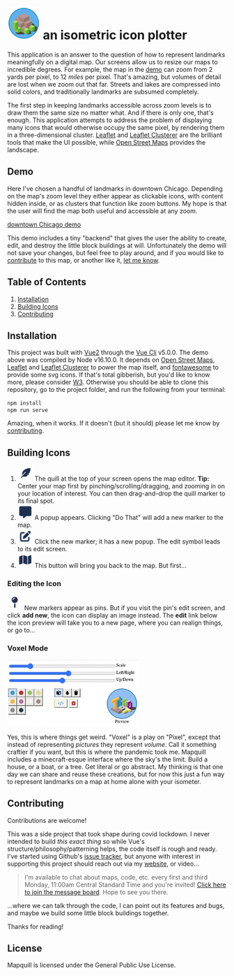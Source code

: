 # <img src="/public/image-turtle.png" width="75" height="75"> an isometric icon plotter

This application is an answer to the question of how to represent landmarks meaningfully on a digital map. Our screens allow us to resize our maps to incredible degrees. For example, the map in the [demo][demo] can zoom from 2 yards per pixel, to 12 *miles* per pixel. That's amazing, but volumes of detail are lost when we zoom out that far. Streets and lakes are compressed into solid colors, and traditionally landmarks are subsumed completely.

The first step in keeping landmarks accessible across zoom levels is to draw them the same size no matter what. And if there is only one, that's enough. This application attempts to address the problem of displaying many icons that would otherwise occupy the same pixel, by rendering them in a three-dimensional cluster. [Leaflet][leaflet] and [Leaflet Clusterer][clusterer] are the brilliant tools that make the UI possible, while [Open Street Maps][osm] provides the landscape.

## Demo

Here I've chosen a handful of landmarks in downtown Chicago. Depending on the map's zoom level they either appear as clickable icons, with content hidden inside, or as clusters that function like zoom buttons. My hope is that the user will find the map both useful and accessible at any zoom.

[downtown Chicago demo][demo]

This demo includes a tiny "backend" that gives the user the ability to create, edit, and destroy the little block buildings at will. Unfortunately the demo will not save your changes, but feel free to play around, and if you would like to [contribute](#contributing) to this map, or another like it, [let me know][tradbot].

## Table of Contents

1. [Installation](#installation)
2. [Building Icons](#building-icons)
3. [Contributing](#contributing)

## Installation

This project was built with [Vue2][vue] through the [Vue Cli][vuecli] v5.0.0. The demo above was compiled by Node v16.10.0. It depends on [Open Street Maps][osm], [Leaflet][leaflet] and [Leaflet Clusterer][clusterer] to power the map itself, and [fontawesome][fontawesome] to provide some svg icons. If that's total gibberish, but you'd like to know more, please consider [W3][w3]. Otherwise you should be able to clone this repository, go to the project folder, and run the following from your terminal:

```
npm install
npm run serve
```

Amazing, when it works. If it doesn't (but it should) please let me know by [contributing](#contributing).

## Building Icons

1. <img src="/public/icon-feather.png" width="35" height="35"> The quill at the top of your screen opens the map editor. **Tip:** Center your map first by pinching/scrolling/dragging, and zooming in on your location of interest. You can then drag-and-drop the quill marker to its final spot.
2. <img src="/public/icon-popup.png" width="35" height="35"> A popup appears. Clicking "Do That" will add a new marker to the map.
3. <img src="/public/icon-edit.png" width="35" height="35"> Click the new marker; it has a new popup. The edit symbol leads to its edit screen.
4. <img src="/public/icon-map.png" width="35" height="35">  This button will bring you back to the map. But first...

### Editing the Icon

<img src="/public/icon-pin.png" width="35" height="35"> New markers appear as pins. But if you visit the pin's edit screen, and click **add new**, the icon can display an image instead. The **edit** link below the icon preview will take you to a new page, where you can realign things, or go to...

### Voxel Mode

<img src="/public/image-voxels.png" width="300" height="151">

Yes, this is where things get weird. "Voxel" is a play on "Pixel", except that instead of representing *pictures* they represent *volume*. Call it something craftier if you want, but this is where the pandemic took me. Mapquill includes a minecraft-esque interface where the sky's the limit. Build a house, or a boat, or a tree. Get literal or go abstract. My thinking is that one day we can share and reuse these creations, but for now this just a fun way to represent landmarks on a map at home alone with your isometer. 

## Contributing

Contributions are welcome!

This was a side project that took shape during covid lockdown. I never intended to build *this exact thing* so while Vue's structure/philosophy/patterning helps, the code itself is rough and ready. I've started using Github's [issue tracker][issues], but anyone with interest in supporting this project should reach out via my [website][tradbot], or video...

> I'm available to chat about maps, code, etc. every first and third Monday, 11:00am Central Standard Time
> and you're invited! [Click here to join the message board][invite].
> Hope to see you there.

...where we can talk through the code, I can point out its features and bugs, and maybe we build some little block buildings together.

Thanks for reading!

## License

Mapquill is licensed under the General Public Use License.

[demo]: https://tradbot.com/demo/dist/#/demo
[invite]: https://discord.gg/Nu5YuwTd9K
[issues]: https://github.com/idsquid/mapquill/issues
[vue]: https://vuejs.org/
[vuecli]: https://cli.vuejs.org/
[osm]: https://www.openstreetmap.org/about
[tradbot]: https://tradbot.com/?y=2022
[w3]: https://www.w3schools.com/
[leaflet]: https://leafletjs.com/
[clusterer]: https://github.com/Leaflet/Leaflet.markercluster
[fontawesome]: https://fontawesome.com/v5/icons/map-pin?s=solid
[axis map tutorial]: https://www.axismaps.com/guide/visual-variables#:~:text=Visual%20variables%20are%20%E2%80%9Cthe%20differences,graphic%20symbols%20can%20be%20distinguished.